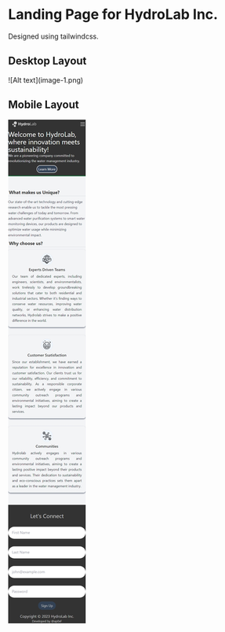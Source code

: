 <h1>Landing Page for HydroLab Inc.</h1>
Designed using tailwindcss.

<h2> Desktop Layout</h2>
![Alt text](image-1.png)


<h2>Mobile Layout</h2>

![Alt text](image-2.png)